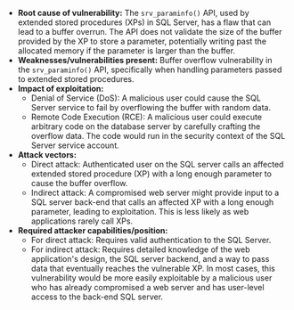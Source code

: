 - **Root cause of vulnerability:** The `srv_paraminfo()` API, used by extended stored procedures (XPs) in SQL Server, has a flaw that can lead to a buffer overrun. The API does not validate the size of the buffer provided by the XP to store a parameter, potentially writing past the allocated memory if the parameter is larger than the buffer.
- **Weaknesses/vulnerabilities present:** Buffer overflow vulnerability in the `srv_paraminfo()` API, specifically when handling parameters passed to extended stored procedures.
- **Impact of exploitation:**
    -  Denial of Service (DoS): A malicious user could cause the SQL Server service to fail by overflowing the buffer with random data.
    -  Remote Code Execution (RCE): A malicious user could execute arbitrary code on the database server by carefully crafting the overflow data. The code would run in the security context of the SQL Server service account.
- **Attack vectors:**
    - Direct attack: Authenticated user on the SQL server calls an affected extended stored procedure (XP) with a long enough parameter to cause the buffer overflow.
    - Indirect attack: A compromised web server might provide input to a SQL server back-end that calls an affected XP with a long enough parameter, leading to exploitation. This is less likely as web applications rarely call XPs.
- **Required attacker capabilities/position:**
    - For direct attack: Requires valid authentication to the SQL Server.
    - For indirect attack:  Requires detailed knowledge of the web application's design, the SQL server backend, and a way to pass data that eventually reaches the vulnerable XP. In most cases, this vulnerability would be more easily exploitable by a malicious user who has already compromised a web server and has user-level access to the back-end SQL server.